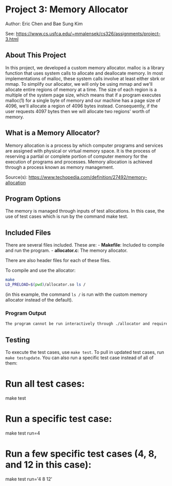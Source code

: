 # Project 3: Memory Allocator

Author: Eric Chen and Bae Sung Kim

See: https://www.cs.usfca.edu/~mmalensek/cs326/assignments/project-3.html 

## About This Project
In this project, we developed a custom memory allocator. malloc is a library function that uses system calls to allocate and deallocate memory. In most implementations of malloc, these system calls involve at least either sbrk or mmap. To simplify our allocator, we will only be using mmap and we'll allocate entire regions of memory at a time. The size of each region is a multiple of the system page size, which means that if a program executes malloc(1) for a single byte of memory and our machine has a page size of 4096, we'll allocate a region of 4096 bytes instead. Consequently, if the user requests 4097 bytes then we will allocate two regions' worth of memory.

## What is a Memory Allocator?
 Memory allocation is a process by which computer programs and services are assigned with physical or virtual memory space. It is the process of reserving a partial or complete portion of computer memory for the execution of programs and processes. Memory allocation is achieved through a process known as memory management.

Source(s): https://www.techopedia.com/definition/27492/memory-allocation

## Program Options
The memory is managed through inputs of test allocations. In this case, the use of test cases which is run by the command make test. 

## Included Files
There are several files included. These are:
	- <b>Makefile</b>: Included to compile and run the program.
	- <b>allocator.c</b>: The memory allocator.

There are also header files for each of these files.

To compile and use the allocator:

```bash
make
LD_PRELOAD=$(pwd)/allocator.so ls /
```

(in this example, the command `ls /` is run with the custom memory allocator instead of the default).

### Program Output
```bash
The program cannot be run interactively through ./allocator and requires inputs of test allocations to test the memory allocation functionality. In this project, testing can be done using the make test command.
```

## Testing

To execute the test cases, use `make test`. To pull in updated test cases, run `make testupdate`. You can also run a specific test case instead of all of them:

# Run all test cases:
make test

# Run a specific test case:
make test run=4

# Run a few specific test cases (4, 8, and 12 in this case):
make test run='4 8 12'
```
